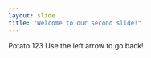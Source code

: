 ```yaml
---
layout: slide
title: "Welcome to our second slide!"
---
```

Potato 123
Use the left arrow to go back!

